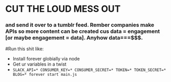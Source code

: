 # CUT THE LOUD MESS OUT

### and send it over to a tumblr feed. Rember companies make APIs so more content can be created cus data = engagement [or maybe engagement = data]. Anyhow data===$$$.

#Run this shit like:

- Install forever globially via node
- Get ur variables in a twist
- `SLACK_API=* CONSUMER_KEY=* CONSUMER_SECRET=* TOKEN=* TOKEN_SECRET=* BLOG=* forever start main.js`